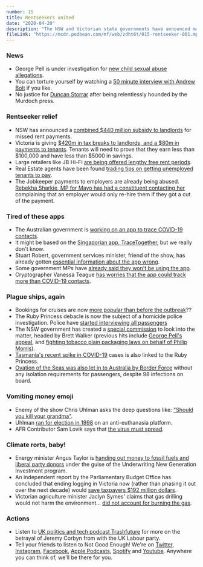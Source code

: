 ```yaml
---
number: 15
title: Rentseekers united
date: "2020-04-20"
description: "The NSW and Victorian state governments have announced massive rent relief packages. Or are they just handouts to landlords? Then we chat COVID tracing apps, and what Angus Taylor has been up to recently."
fileLink: "https://mcdn.podbean.com/mf/web/zdht6t/015-rentseeker-001.mp3"
---
```


### News

- George Pell is under investigation for [new child sexual abuse allegations](https://www.theguardian.com/australia-news/2020/apr/14/police-investigating-george-pell-over-fresh-child-sexual-abuse-allegation-report).
- You can torture yourself by watching a [50 minute interview with Andrew Bolt](https://www.youtube.com/watch?v=3OX2aUvG51I) if you like.
- No justice for [Duncan Storrar](https://www.bbc.com/news/world-australia-36263711) after being relentlessly hounded by the Murdoch press.

### Rentseeker relief

- NSW has announced a [combined $440 million subsidy to landlords](https://www.abc.net.au/news/2020-04-13/nsw-coronavirus-to-announce-440-million-dollar-rental-assistance/12143646) for missed rent payments.
- Victoria is giving [$420m in tax breaks to landlords, and a $80m in payments to tenants](https://www.theage.com.au/national/victoria/landlords-and-tenants-to-share-in-500-million-rent-rescue-package-20200415-p54jzo.html). Tenants will need to prove that they earn less than $100,000 and have less than $5000 in savings.
- Large retailers like JB Hi-Fi [are being offered lengthy free rent periods](https://www.smh.com.au/business/companies/landlords-offer-large-coronavirus-rent-free-discounts-20200414-p54jpa.html). 
- Real Estate agents have been found [trading tips on getting unemployed tenants to pay](https://thenewdaily.com.au/news/2020/04/04/coronavirus-rent-agents/).
- The Jobkeeper payments to employers are already being abused. [Rebekha Sharkie, MP for Mayo has had a constituent contacting her](https://twitter.com/MakeMayoMatter/status/1250372283085901826) complaining that an employer would only re-hire them if they got a cut of the payment.

### Tired of these apps

- The Australian government is [working on an app to trace COVID-19 contacts](https://www.theguardian.com/world/2020/apr/17/australias-coronavirus-contact-tracing-app-what-we-know-so-far).
- It might be based on the [Singaporian app, TraceTogether](https://www.cnet.com/news/director-behind-singapores-contact-tracing-app-says-tech-isnt-the-solution-to-covid-19/), but we really don't know.
- Stuart Robert, government services minister, friend of the show, has already gotten [essential information about the app wrong](https://www.theguardian.com/technology/2020/apr/18/australian-coronavirus-contact-tracing-app-voluntary-and-with-no-hidden-agenda-minister-says).
- Some government MPs have [already said they won't be using the app](https://www.sbs.com.au/news/some-federal-mps-say-they-won-t-download-the-coronavirus-contact-tracing-app).
- Cryptographer Vanessa Teague [has worries that the app could track more than COVID-19 contacts](https://twitter.com/VTeagueAus/status/1251024530836873216).

### Plague ships, again

- Bookings for cruises are now [more popular than before the outbreak](https://www.businessinsider.com.au/cruise-ship-bookings-are-increasing-for-2021-despite-coronavirus-2020-4?r=US&IR=T)??
- The Ruby Princess debacle is now the subject of a homicide police investigation. Police have [started interviewing all passengers](https://www.abc.net.au/news/2020-04-15/george-pell-barrister-to-lead-ruby-princess-coronavirus-inquiry/12148526)
- The NSW government has created a [special commission](https://www.abc.net.au/news/2020-04-15/george-pell-barrister-to-lead-ruby-princess-coronavirus-inquiry/12148526) to look into the matter, headed by Brett Walker (previous hits include [George Pell's appeal](https://www.theguardian.com/australia-news/2019/jun/05/quietly-and-confidently-george-pells-barrister-tried-to-unravel-the-prosecutions-case), and [fighting tobacco plain packaging laws on behalf of Philip Morris](https://www.smh.com.au/healthcare/health-issue-irrelevant-tobacco-firms-tell-court-20120312-1uwjg.html)).
- [Tasmania's recent spike in COVID-19](https://www.theguardian.com/business/2020/apr/10/ruby-princess-battle-begins-to-hold-someone-accountable-for-cruise-ship-coronavirus-debacle) cases is also linked to the Ruby Princess.
- [Ovation of the Seas was also let in to Australia by Border Force](https://7news.com.au/lifestyle/health-wellbeing/ovation-of-the-seas-passengers-left-cruise-ship-without-check-despite-13-sick-on-board-c-970019) without any isolation requirements for passengers, despite 98 infections on board.

### Vomiting money emoji

- Enemy of the show Chris Uhlman asks the deep questions like: ["Should you kill your grandma"](https://www.smh.com.au/national/if-a-grandparent-chooses-a-loving-embrace-that-may-kill-them-who-are-we-to-stop-them-20200414-p54jmy.html).
- Uhlman [ran for election in 1998](https://en.wikipedia.org/wiki/Chris_Uhlmann#Politics) on an anti-euthanasia platform. 
- AFR Contributor Sam Lovik says that [the virus must spread](https://www.afr.com/policy/health-and-education/the-next-stage-must-be-to-let-the-virus-spread-20200414-p54jme).

### Climate rorts, baby!

- Energy minister Angus Taylor is [handing out money to fossil fuels and liberal party donors](https://www.thesaturdaypaper.com.au/news/politics/2020/04/11/angus-taylors-energy-projects-push/15865272009679) under the guise of the Underwriting New Generation Investment program.
- An independent report by the Parliamentary Budget Office has concluded that ending logging in Victoria now (rather than phasing it out over the next decade) would [save taxpayers $192 million dollars](https://www.theguardian.com/environment/2020/apr/13/ending-logging-in-victoria-now-would-save-taxpayers-192m-budget-office-estimates).
- Victorian agriculture minister Jaclyn Symes' claims that gas drilling would not harm the environment... [did not account for burning the gas](https://www.theage.com.au/national/victoria/gas-fields-seven-times-more-polluting-than-estimate-think-tank-says-20200414-p54ju5.html).

### Actions

- Listen to [UK politics and tech podcast Trashfuture](https://trashfuturepodcast.podbean.com) for more on the betrayal of Jeremy Corbyn from with the UK Labour party.
- Tell your friends to listen to Not Good Enough! We're on [Twitter](https://twitter.com/notgoodpod), [Instagram](https://www.instagram.com/notgoodpod/), [Facebook](https://www.facebook.com/notgoodpod), [Apple Podcasts](https://open.spotify.com/show/02kyLcMzxP2u4cBJotNT1z?si=xV-irpMITdKR_JgmTSmBGg), [Spotify](https://open.spotify.com/show/02kyLcMzxP2u4cBJotNT1z?si=xV-irpMITdKR_JgmTSmBGg) and [Youtube](https://www.youtube.com/channel/UCf6Sy1TpIXUZ40RUbyWgufA). Anywhere you can think of, we'll be there for you.


